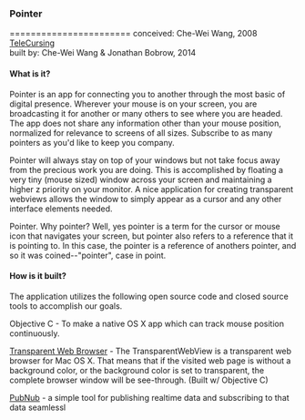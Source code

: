 <h3>Pointer</h3>
=======================
conceived:	Che-Wei Wang, 2008 <a href="http://cwwang.com/2008/02/03/telecursing/">TeleCursing</a><br>
built by:	Che-Wei Wang & Jonathan Bobrow, 2014

<h4>What is it?</h4>
Pointer is an app for connecting you to another through the most basic of digital presence. Wherever your mouse is on your screen, you are broadcasting it for another or many others to see where you are headed. The app does not share any information other than your mouse position, normalized for relevance to screens of all sizes. Subscribe to as many pointers as you'd like to keep you company.

Pointer will always stay on top of your windows but not take focus away from the precious work you are doing. This is accomplished by floating a very tiny (mouse sized) window across your screen and maintaining a higher z priority on your monitor. A nice application for creating transparent webviews allows the window to simply appear as a cursor and any other interface elements needed.

Pointer. Why pointer? Well, yes pointer is a term for the cursor or mouse icon that navigates your screen, but pointer also refers to a reference that it is pointing to. In this case, the pointer is a reference of anothers pointer, and so it was coined--"pointer", case in point. 

<h4>How is it built?</h4>
The application utilizes the following open source code and closed source tools to accomplish our goals.

Objective C - To make a native OS X app which can track mouse position continuously.

<a href="https://github.com/irlabs/TransparentWebView">Transparent Web Browser</a> - The TransparentWebView is a transparent web browser for Mac OS X. That means that if the visited web page is without a background color, or the background color is set to transparent, the complete browser window will be see-through. (Built w/ Objective C)

<a href="http://pubnub.com">PubNub</a> - a simple tool for publishing realtime data and subscribing to that data seamlessl